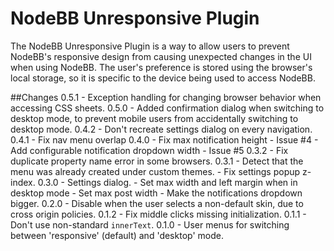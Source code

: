 # NodeBB Unresponsive Plugin

The NodeBB Unresponsive Plugin is a way to allow users to prevent NodeBB's responsive design from causing unexpected changes
in the UI when using NodeBB. The user's preference is stored using the browser's local storage, so it is specific to 
the device being used to access NodeBB.

##Changes
    0.5.1
     - Exception handling for changing browser behavior when accessing CSS sheets.
    0.5.0
     - Added confirmation dialog when switching to desktop mode, to prevent mobile
       users from accidentally switching to desktop mode.
    0.4.2
     - Don't recreate settings dialog on every navigation.
    0.4.1
     - Fix nav menu overlap
    0.4.0
     - Fix max notification height - Issue #4
     - Add configurable notification dropdown width - Issue #5
    0.3.2
     - Fix duplicate property name error in some browsers.
    0.3.1
     - Detect that the menu was already created under custom themes.
     - Fix settings popup z-index.
    0.3.0
     - Settings dialog.
     - Set max width and left margin when in desktop mode
     - Set max post width
     - Make the notifications dropdown bigger.
    0.2.0
     - Disable when the user selects a non-default skin, due to cross origin policies.
    0.1.2
     - Fix middle clicks missing initialization.
    0.1.1
     - Don't use non-standard `innerText`.
    0.1.0
     - User menus for switching between 'responsive' (default) and 'desktop' mode.
